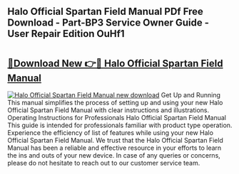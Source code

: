 ## Halo Official Spartan Field Manual PDf Free Download - Part-BP3 Service Owner Guide - User Repair Edition OuHf1

# <h2><a href="http://bc36356.oget.top/?id=Halo+Official+Spartan+Field+Manual">🔗Download New 👉🔴 Halo Official Spartan Field Manual</a></h2>

[![Halo Official Spartan Field Manual new download](https://i.imgur.com/5g1atiW.png)](http://bc36356.oget.top/?id=Halo+Official+Spartan+Field+Manual)
Get Up and Running This manual simplifies the process of setting up and using your new Halo Official Spartan Field Manual with clear instructions and illustrations. Operating Instructions for Professionals Halo Official Spartan Field Manual This guide is intended for professionals familiar with product type operation. Experience the efficiency of list of features while using your new Halo Official Spartan Field Manual. We trust that the Halo Official Spartan Field Manual has been a reliable and effective resource in your efforts to learn the ins and outs of your new device. In case of any queries or concerns, please do not hesitate to reach out to our customer service team.
